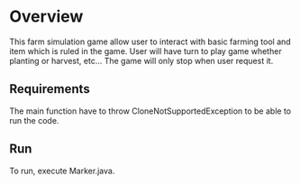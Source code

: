 # Overview
This farm simulation game allow user to interact with basic farming tool and item which is ruled in the game.
User will have turn to play game whether planting or harvest, etc... The game will only stop when user request it.

## Requirements
The main function have to throw CloneNotSupportedException to be able to run the code.

## Run
To run, execute Marker.java.